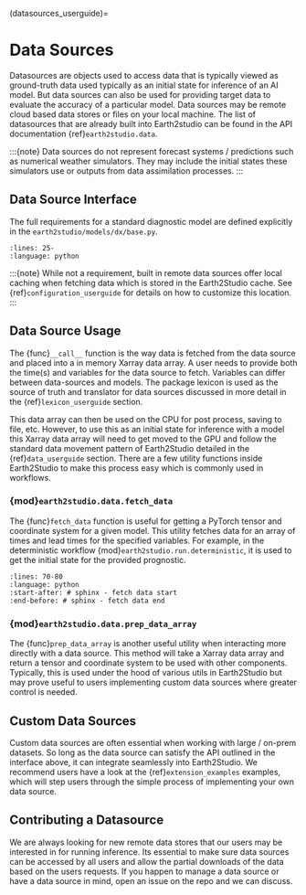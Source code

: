 (datasources_userguide)=

# Data Sources

Datasources are objects used to access data that is typically viewed as ground-truth
data used typically as an initial state for inference of an AI model.
But data sources can also be used for providing target data to evaluate the accuracy
of a particular model.
Data sources may be remote cloud based data stores or files on your local machine.
The list of datasources that are already built into Earth2studio can be found in
the API documentation {ref}`earth2studio.data`.

:::{note}
Data sources do not represent forecast systems / predictions such as numerical weather
simulators. They may include the initial states these simulators use or outputs from
data assimilation processes.
:::

## Data Source Interface

The full requirements for a standard diagnostic model are defined explicitly in the
`earth2studio/models/dx/base.py`.

```{literalinclude} ../../../earth2studio/data/base.py
:lines: 25-
:language: python
```

:::{note}
While not a requirement, built in remote data sources offer local caching when fetching
data which is stored in the Earth2Studio cache. See {ref}`configuration_userguide` for
details on how to customize this location.
:::

## Data Source Usage

The {func}`__call__` function is the way data is fetched from the data source and placed
into a in memory Xarray data array.
A user needs to provide both the time(s) and variables for the data source to fetch.
Variables can differ between data-sources and models.
The package lexicon is used as the source of truth and translator for data sources
discussed in more detail in the {ref}`lexicon_userguide` section.

This data array can then be used on the CPU for post process, saving to file, etc.
However, to use this as an initial state for inference with a model this Xarray data
array will need to get moved to the GPU and follow the standard data movement pattern
of Earth2Studio detailed in the {ref}`data_userguide` section.
There are a few utility functions inside Earth2Studio to make this process easy which
is commonly used in workflows.

### {mod}`earth2studio.data.fetch_data`

The {func}`fetch_data` function is useful for getting a PyTorch tensor and
coordinate system for a given model.
This utility fetches data for an array of times and lead times for the specified
variables.
For example, in the deterministic workflow {mod}`earth2studio.run.deterministic`, it is
used to get the initial state for the provided prognostic.

```{literalinclude} ../../../earth2studio/run.py
:lines: 70-80
:language: python
:start-after: # sphinx - fetch data start
:end-before: # sphinx - fetch data end
```

### {mod}`earth2studio.data.prep_data_array`

The {func}`prep_data_array` is another useful utility when interacting more directly
with a data source.
This method will take a Xarray data array and return a tensor and coordinate system to
be used with other components.
Typically, this is used under the hood of various utils in Earth2Studio but may prove
useful to users implementing custom data sources where greater control is needed.

## Custom Data Sources

Custom data sources are often essential when working with large / on-prem
datasets.
So long as the data source can satisfy the API outlined in the interface above, it can
integrate seamlessly into Earth2Studio.
We recommend users have a look at the {ref}`extension_examples` examples, which will
step users through the simple process of implementing your own data source.

## Contributing a Datasource

We are always looking for new remote data stores that our users may be interested in for
running inference.
Its essential to make sure data sources can be accessed by all users and allow the
partial downloads of the data based on the users requests.
If you happen to manage a data source or have a data source in mind, open an issue on
the repo and we can discuss.
